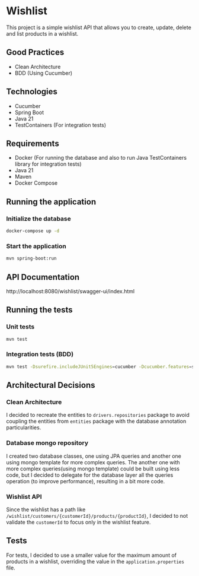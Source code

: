 # Wishlist


This project is a simple wishlist API that allows you to create, update, delete and list products in a wishlist.

## Good Practices
* Clean Architecture
* BDD (Using Cucumber)

## Technologies 
* Cucumber
* Spring Boot
* Java 21
* TestContainers (For integration tests)

## Requirements
* Docker (For running the database and also to run Java TestContainers library for integration tests)
* Java 21
* Maven
* Docker Compose


## Running the application

### Initialize the database
```bash
docker-compose up -d
```

### Start the application
```bash
mvn spring-boot:run
```

## API Documentation

http://localhost:8080/wishlist/swagger-ui/index.html

## Running the tests

### Unit tests
```bash
mvn test
```

### Integration tests (BDD)
```bash
mvn test -Dsurefire.includeJUnit5Engines=cucumber -Dcucumber.features=src/test/resources/casetests -Dcucumber.plugin=pretty
```


## Architectural Decisions

### Clean Architecture
I decided to recreate the entities to `drivers.repositories` package to avoid coupling the entities from `entities` package with the database annotation particularities.

### Database mongo repository
I created two database classes, one using JPA queries and another one using mongo template for more complex queries.
The another one with more complex queries(using mongo template) could be built using less code, but I decided to delegate for the database layer all the queries operation (to improve performance), resulting in a bit more code.

### Wishlist API

Since the wishlist has a path like `/wishlist/customers/{customerId}/products/{productId}`, I decided to not validate the `customerId` to focus only in the wishlist feature.


## Tests

For tests, I decided to use a smaller value for the maximum amount of products in a wishlist, overriding the value in the `application.properties` file.